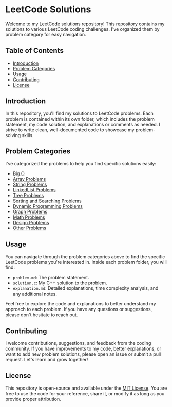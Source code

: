 # LeetCode Solutions

Welcome to my LeetCode solutions repository! This repository contains my solutions to various LeetCode coding challenges. I've organized them by problem category for easy navigation.

## Table of Contents

- [Introduction](#introduction)
- [Problem Categories](#problem-categories)
- [Usage](#usage)
- [Contributing](#contributing)
- [License](#license)

## Introduction

In this repository, you'll find my solutions to LeetCode problems. Each problem is contained within its own folder, which includes the problem statement, my code solution, and explanations or comments as needed. I strive to write clean, well-documented code to showcase my problem-solving skills.

## Problem Categories

I've categorized the problems to help you find specific solutions easily:

- [Big O](/big-o)
- [Array Problems](/array)
- [String Problems](/string)
- [LinkedList Problems](/linkedlist)
- [Tree Problems](/tree)
- [Sorting and Searching Problems](/sorting-searching)
- [Dynamic Programming Problems](/dynamic-programming)
- [Graph Problems](/graph)
- [Math Problems](/math)
- [Design Problems](/design)
- [Other Problems](/other)

## Usage

You can navigate through the problem categories above to find the specific LeetCode problems you're interested in. Inside each problem folder, you will find:

- `problem.md`: The problem statement.
- `solution.c`: My C++ solution to the problem.
- `explanation.md`: Detailed explanations, time complexity analysis, and any additional notes.

Feel free to explore the code and explanations to better understand my approach to each problem. If you have any questions or suggestions, please don't hesitate to reach out.

## Contributing

I welcome contributions, suggestions, and feedback from the coding community. If you have improvements to my code, better explanations, or want to add new problem solutions, please open an issue or submit a pull request. Let's learn and grow together!

## License

This repository is open-source and available under the [MIT License](LICENSE). You are free to use the code for your reference, share it, or modify it as long as you provide proper attribution.
